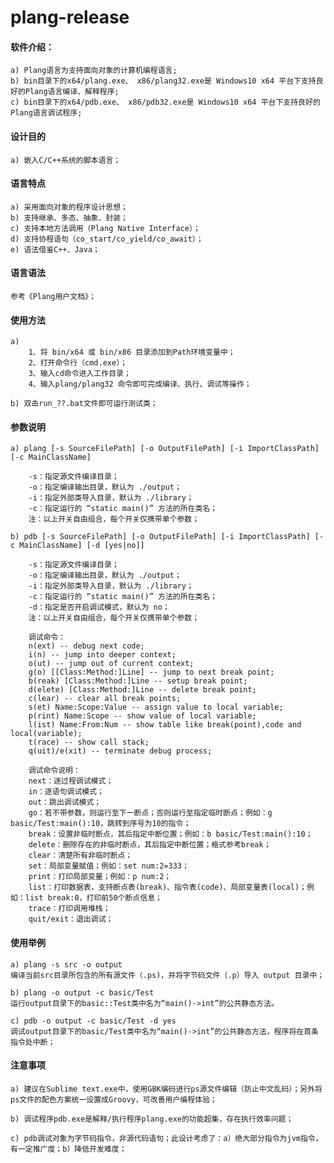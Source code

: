 # plang-release

#### 软件介绍：
	a) Plang语言为支持面向对象的计算机编程语言;
	b) bin目录下的x64/plang.exe、 x86/plang32.exe是 Windows10 x64 平台下支持良好的Plang语言编译、解释程序;
	c) bin目录下的x64/pdb.exe、 x86/pdb32.exe是 Windows10 x64 平台下支持良好的Plang语言调试程序;

#### 设计目的
	a) 嵌入C/C++系统的脚本语言；

#### 语言特点
	a) 采用面向对象的程序设计思想；
	b) 支持继承、多态、抽象、封装；
	c) 支持本地方法调用（Plang Native Interface）；
	d) 支持协程语句（co_start/co_yield/co_await）；
	e) 语法借鉴C++、Java；

#### 语言语法
	参考《Plang用户文档》；

#### 使用方法
	a)
		1、将 bin/x64 或 bin/x86 目录添加到Path环境变量中；
		2、打开命令行（cmd.exe）；
		3、输入cd命令进入工作目录；
		4、输入plang/plang32 命令即可完成编译、执行、调试等操作；

	b) 双击run_??.bat文件即可运行测试类；


#### 参数说明
	a) plang [-s SourceFilePath] [-o OutputFilePath] [-i ImportClassPath] [-c MainClassName]

		-s：指定源文件编译目录；
		-o：指定编译输出目录，默认为 ./output；
		-i：指定外部类导入目录，默认为 ./library；
		-c：指定运行的 “static main()” 方法的所在类名；
		注：以上开关自由组合，每个开关仅携带单个参数；

	b) pdb [-s SourceFilePath] [-o OutputFilePath] [-i ImportClassPath] [-c MainClassName] [-d [yes|no]]

		-s：指定源文件编译目录；
		-o：指定编译输出目录，默认为 ./output；
		-i：指定外部类导入目录，默认为 ./library；
		-c：指定运行的 “static main()” 方法的所在类名；
		-d：指定是否开启调试模式，默认为 no；
		注：以上开关自由组合，每个开关仅携带单个参数；

		调试命令：
	    n(ext) -- debug next code;
	    i(n) -- jump into deeper context;
	    o(ut) -- jump out of current context;
	    g(o) [[Class:Method:]Line] -- jump to next break point;
	    b(reak) [Class:Method:]Line -- setup break point;
	    d(elete) [Class:Method:]Line -- delete break point;
	    c(lear) -- clear all break points;
	    s(et) Name:Scope:Value -- assign value to local variable;
	    p(rint) Name:Scope -- show value of local variable;
	    l(ist) Name:From:Num -- show table like break(point),code and local(variable);
	    t(race) -- show call stack;
	    q(uit)/e(xit) -- terminate debug process;

		调试命令说明：
		next：逐过程调试模式；
		in：逐语句调试模式；
		out：跳出调试模式；
		go：若不带参数，则运行至下一断点；否则运行至指定临时断点；例如：g basic/Test:main():10，跳转到序号为10的指令；
		break：设置非临时断点，其后指定中断位置；例如：b basic/Test:main():10；
		delete：删除存在的非临时断点，其后指定中断位置；格式参考break；
		clear：清楚所有非临时断点；
		set：局部变量赋值；例如：set num:2=333；
		print：打印局部变量；例如：p num:2；
		list：打印数据表，支持断点表(break)、指令表(code)、局部变量表(local)；例如：list break:0，打印前50个断点信息；
		trace：打印调用堆栈；
		quit/exit：退出调试；

#### 使用举例
	a) plang -s src -o output
	编译当前src目录所包含的所有源文件（.ps)，并将字节码文件（.p）导入 output 目录中；

	b) plang -o output -c basic/Test
	运行output目录下的basic::Test类中名为“main()->int”的公共静态方法。

	c) pdb -o output -c basic/Test -d yes
	调试output目录下的basic/Test类中名为“main()->int”的公共静态方法，程序将在首条指令处中断；

#### 注意事项
	a) 建议在Sublime text.exe中，使用GBK编码进行ps源文件编辑（防止中文乱码）；另外将ps文件的配色方案统一设置成Groovy，可改善用户编程体验；
	
	b) 调试程序pdb.exe是解释/执行程序plang.exe的功能超集，存在执行效率问题；

	c) pdb调试对象为字节码指令，非源代码语句；此设计考虑了：a）绝大部分指令为jvm指令，有一定推广度；b）降低开发难度；
